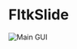 FltkSlide
=========

<img src="https://github.com/eetorres/bpanna/blob/master/img/main.png?raw=true" alt="Main GUI"> 
